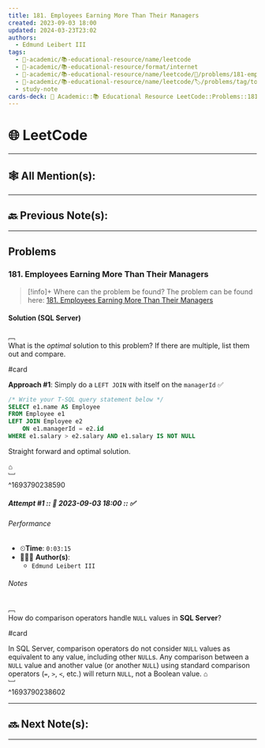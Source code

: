 ```yaml
---
title: 181. Employees Earning More Than Their Managers
created: 2023-09-03 18:00
updated: 2024-03-23T23:02
authors:
  - Edmund Leibert III
tags:
  - 🔴-academic/📚-educational-resource/name/leetcode
  - 🔴-academic/📚-educational-resource/format/internet
  - 🔴-academic/📚-educational-resource/name/leetcode/🔖/problems/181-employees-earning-more-than-their-managers
  - 🔴-academic/📚-educational-resource/name/leetcode/🏷️/problems/tag/topic/database
  - study-note
cards-deck: 🔴 Academic::📚 Educational Resource LeetCode::Problems::181. Employees Earning More Than Their Managers
---
```


#  🌐 LeetCode

---

## 🕸️ All Mention(s): 

---

## 🔙 Previous Note(s):

---

##  Problems

### 181. Employees Earning More Than Their Managers

> [!info]+ Where can the problem be found?
> The problem can be found here: [181. Employees Earning More Than Their Managers](https://leetcode.com/problems/employees-earning-more-than-their-managers/)

#### Solution (SQL Server)

﹇<br>
What is the _optimal_ solution to this problem? If there are multiple, list them out and compare.

#card 

**Approach #1**: Simply do a `LEFT JOIN` with itself on the `managerId` ✅

```sql
/* Write your T-SQL query statement below */
SELECT e1.name AS Employee
FROM Employee e1
LEFT JOIN Employee e2
    ON e1.managerId = e2.id
WHERE e1.salary > e2.salary AND e1.salary IS NOT NULL
```

Straight forward and optimal solution.

⌂
<br>﹈<br>^1693790238590


##### Attempt #1 :: 📆 2023-09-03 18:00 :: ✅

###### Performance

- ⏲**Time**: `0:03:15`
- 🧔🏽‍♂️ **Author(s)**: 
	- `Edmund Leibert III`

###### Notes

﹇<br>
How do comparison operators handle `NULL` values in **SQL Server**?

#card 

In SQL Server, comparison operators do not consider `NULL` values as equivalent to any value, including other `NULL`s. Any comparison between a `NULL` value and another value (or another `NULL`) using standard comparison operators (`=`, `>`, `<`, etc.) will return `NULL`, not a Boolean value.
⌂
<br>﹈<br>^1693790238602



---

## 🔜 Next Note(s):

---



